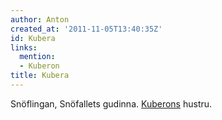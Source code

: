 ```yaml
---
author: Anton
created_at: '2011-11-05T13:40:35Z'
id: Kubera
links:
  mention:
  - Kuberon
title: Kubera
---
```


Snöflingan, Snöfallets gudinna. [Kuberons] hustru.

  [Kuberons]: Kuberon
